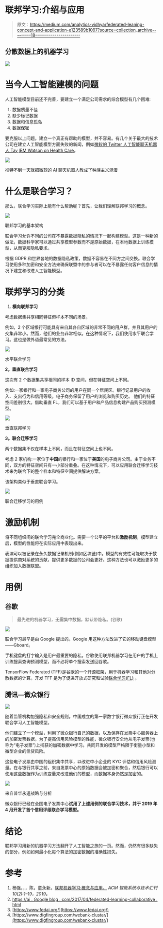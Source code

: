 # 联邦学习:介绍与应用

> 原文：<https://medium.com/analytics-vidhya/federated-leaning-concept-and-application-e123589b1097?source=collection_archive---------18----------------------->

## 分散数据上的机器学习

![](img/7e06adb66fec41a53f8e38631e2ae28d.png)

# **当今人工智能建模的问题**

人工智能模型目前还不完善，要建立一个满足公司需求的综合模型有几个困难:

1.  数据质量不佳
2.  缺少标记数据
3.  数据和信息孤岛
4.  数据保密

要克服以上问题，建立一个真正有帮助的模型，并不容易。有几个关于最大的技术公司在建立人工智能模型方面失败的新闻，例如[微软的 Twitter 人工智能聊天机器人 Tay](https://www.theverge.com/2016/3/24/11297050/tay-microsoft-chatbot-racist),[IBM Watson on Health Care](https://spectrum.ieee.org/biomedical/diagnostics/how-ibm-watson-overpromised-and-underdelivered-on-ai-health-care)。

![](img/e4fec5ddd4f3e3cedab70a7061080d52.png)

推特不到一天就把微软的 AI 聊天机器人教成了种族主义混蛋

# **什么是联合学习？**

那么，联合学习实际上能有什么帮助呢？首先，让我们理解联邦学习的概念。

![](img/b8c84d7c9374abdb347126f6fb498b7f.png)

联邦学习的基本架构

联合学习允许不同的公司在不暴露数据隐私的情况下一起构建模型。这是一种新的做法，数据科学家可以通过共享模型参数而不是原始数据，在本地数据上训练模型，从而克服隐私要求。

根据 GDPR 和世界各地的数据隐私政策，数据不容易在不同方之间交换。联合学习使用多种加密和安全方法来确保联盟中的参与者可以在不暴露任何客户信息的情况下建立和改进人工智能模型。

# 联邦学习的分类

1.  **横向联邦学习**

考虑数据集共享相同特征但样本不同的场景。

例如，2 个区域银行可能具有来自其各自区域的非常不同的用户群，并且其用户的交集非常小。然而，他们的业务非常相似。在这种情况下，我们使用水平联合学习。这也是做外语最常见的方法。

![](img/efd1151536abf2d886640cb109143edb.png)

水平联合学习

**2。垂直联合学习**

这次有 2 个数据集共享相同的样本 ID 空间，但在特征空间上不同。

例如:一家银行和一家电子商务公司的用户在同一个居民区。银行记录用户的收入、支出行为和信用等级。电子商务保留了用户的浏览和购买历史。
他们的特征空间差别很大。借助垂直 FL，我们可以基于用户和产品信息构建产品购买预测模型。

![](img/e5671e7b3580939a7d9de03b3094bc12.png)

垂直联邦学习

**3。联合迁移学习**

两个数据集不仅在样本上不同，而且在特征空间上也不同。

考虑 2 家机构:一家位于**中国**的银行和一家位于**美国**的电子商务公司。由于业务不同，双方的特征空间只有一小部分重叠。在这种情况下，可以应用联合迁移学习技术来为联合下的整个样本和特征空间提供解决方案。

该架构类似于垂直联合学习。

![](img/a39cecda7984fd8a503776991d9a07d2.png)

联合迁移学习的用例

# **激励机制**

将不同组织间的联合学习完全商业化。需要一个公平的平台和**激励机制**。模型建立后，模型的性能将在实际应用中表现出来。

表演可以被记录在永久数据记录机制(例如区块链)中。模型的有效性可能取决于数据提供商对系统的贡献，提供更多数据的公司会更好。这种方法也可以激励更多的组织加入数据联盟。

# 用例

## **谷歌**

> 最先进的机器学习，无需集中数据，默认带隐私。(谷歌)

![](img/14d55303208c9945f09daa5f5d644674.png)

联合学习最早是由 Google 提出的。Google 用这种方法改进了它的移动键盘模型——Gboard。

手机键盘的打字输入是用户最重要的隐私。谷歌使用联邦机器学习在用户的手机上训练搜索查询预测模型，而不必将单个搜索发送回谷歌。

TensorFlow Federated (TFF)是谷歌的一个开源框架，用于机器学习和其他对分散数据的计算。开发 TFF 是为了促进开放式研究和试验[联合学习(FL)](https://ai.googleblog.com/2017/04/federated-learning-collaborative.html) 。

## **腾讯—微众银行**

![](img/14bb053e928ecadc48b869ee75f85f70.png)

随着监管机构加强隐私和安全规则，中国成立的第一家数字银行微众银行正在开发联合学习人工智能模型。

他们建立了一个模型，利用了微众银行自己的数据，以及保存在发票中心服务器上的加密发票数据。为了提高信用风险模型的性能，微众银行安全地从电子发票(也称为“电子发票”)上捕获的加密数据中学习。共同开发的模型严格限于衡量小型和微型企业的信贷风险。

这些电子发票由中国的组织集中共享，以改进中小企业的 KYC 评估和信用风险测量。在与银行共享之前，来自发票中心的原始数据会被加密和聚合，然后银行可以使用这些数据作为训练变量来改进他们的模型，而数据本身仍然是加密的。

![](img/6dda38cd7e968969efc65257f1a6bccd.png)

来自普华永道战略与分析

微众银行已经在全国电子发票中心**试用了上述用例的联合学习技术，并于 2019 年 4 月开发了首个信用评级联合学习模型。**

# 结论

联邦学习用新的机器学习方法翻开了人工智能之旅的一页。然而，仍然有很多缺失的部分，例如如何最小化每个算法的加密数据的准确性损失。

# 参考

1.  杨强，，，陈，童永新。[联邦机器学习:概念与应用。](https://arxiv.org/pdf/1902.04885.pdf) *ACM 智能系统与技术汇刊 10(2):1–19，2019。*
2.  [https://ai . Google blog . com/2017/04/federated-learning-collaborative . html](https://ai.googleblog.com/2017/04/federated-learning-collaborative.html)
3.  [https://www.fedai.org/](https://www.fedai.org/)
4.  [https://www.digfingroup.com/webank-clustar/](https://www.digfingroup.com/webank-clustar/)